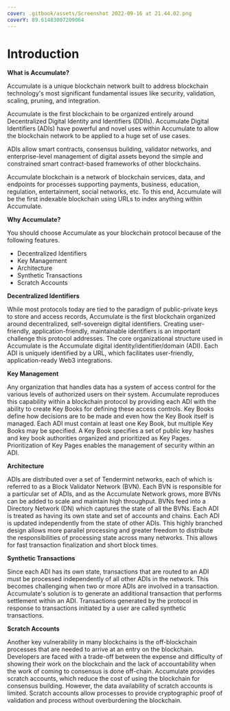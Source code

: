 ```yaml
---
cover: .gitbook/assets/Screenshot 2022-09-16 at 21.44.02.png
coverY: 89.61483007209064
---
```


# Introduction

**What is Accumulate?**&#x20;

Accumulate is a unique blockchain network built to address blockchain technology's most significant fundamental issues like security, validation, scaling, pruning, and integration.&#x20;

Accumulate is the first blockchain to be organized entirely around Decentralized Digital Identity and Identifiers (DDIIs). Accumulate Digital Identifiers (ADIs) have powerful and novel uses within Accumulate to allow the blockchain network to be applied to a huge set of use cases. &#x20;

ADIs allow smart contracts, consensus building, validator networks, and enterprise-level management of digital assets beyond the simple and constrained smart contract-based frameworks of other blockchains.&#x20;

Accumulate blockchain is a network of blockchain services, data, and endpoints for processes supporting payments, business, education, regulation, entertainment, social networks, etc. To this end, Accumulate will be the first indexable blockchain using URLs to index anything within Accumulate.&#x20;

&#x20;

**Why Accumulate?**&#x20;

You should choose Accumulate as your blockchain protocol because of the following features.&#x20;

* Decentralized Identifiers  &#x20;
* Key Management &#x20;
* Architecture&#x20;
* Synthetic Transactions&#x20;
* Scratch Accounts &#x20;

&#x20;

**Decentralized Identifiers**  &#x20;

While most protocols today are tied to the paradigm of public-private keys to store and access records, Accumulate is the first blockchain organized around decentralized, self-sovereign digital identifiers. Creating user-friendly, application-friendly, maintainable identifiers is an important challenge this protocol addresses. The core organizational structure used in Accumulate is the Accumulate digital identity/identifier/domain (ADI). Each ADI is uniquely identified by a URL, which facilitates user-friendly, application-ready Web3 integrations. &#x20;

&#x20;

**Key Management**&#x20;

Any organization that handles data has a system of access control for the various levels of authorized users on their system. Accumulate reproduces this capability within a blockchain protocol by providing each ADI with the ability to create Key Books for defining these access controls. Key Books define how decisions are to be made and even how the Key Book itself is managed. Each ADI must contain at least one Key Book, but multiple Key Books may be specified. A Key Book specifies a set of public key hashes and key book authorities organized and prioritized as Key Pages. Prioritization of Key Pages enables the management of security within an ADI.  \
&#x20;

**Architecture**  &#x20;

ADIs are distributed over a set of Tendermint networks, each of which is referred to as a Block Validator Network (BVN). Each BVN is responsible for a particular set of ADIs, and as the Accumulate Network grows, more BVNs can be added to scale and maintain high throughput. BVNs feed into a Directory Network (DN) which captures the state of all the BVNs. Each ADI is treated as having its own state and set of accounts and chains. Each ADI is updated independently from the state of other ADIs. This highly branched design allows more parallel processing and greater freedom to distribute the responsibilities of processing state across many networks. This allows for fast transaction finalization and short block times. &#x20;

&#x20;

**Synthetic Transactions**&#x20;

Since each ADI has its own state, transactions that are routed to an ADI must be processed independently of all other ADIs in the network. This becomes challenging when two or more ADIs are involved in a transaction. Accumulate's solution is to generate an additional transaction that performs settlement within an ADI. Transactions generated by the protocol in response to transactions initiated by a user are called synthetic transactions.  \
&#x20;

**Scratch Accounts**&#x20;

Another key vulnerability in many blockchains is the off-blockchain processes that are needed to arrive at an entry on the blockchain. Developers are faced with a trade-off between the expense and difficulty of showing their work on the blockchain and the lack of accountability when the work of coming to consensus is done off-chain. Accumulate provides scratch accounts, which reduce the cost of using the blockchain for consensus building. However, the data availability of scratch accounts is limited. Scratch accounts allow processes to provide cryptographic proof of validation and process without overburdening the blockchain.&#x20;

&#x20;
